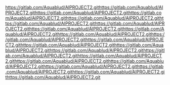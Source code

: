 https://gitlab.com/Aquablud/AIPROJECT2.githttps://gitlab.com/Aquablud/AIPROJECT2.githttps://gitlab.com/Aquablud/AIPROJECT2.githttps://gitlab.com/Aquablud/AIPROJECT2.githttps://gitlab.com/Aquablud/AIPROJECT2.githttps://gitlab.com/Aquablud/AIPROJECT2.githttps://gitlab.com/Aquablud/AIPROJECT2.githttps://gitlab.com/Aquablud/AIPROJECT2.githttps://gitlab.com/Aquablud/AIPROJECT2.githttps://gitlab.com/Aquablud/AIPROJECT2.githttps://gitlab.com/Aquablud/AIPROJECT2.githttps://gitlab.com/Aquablud/AIPROJECT2.githttps://gitlab.com/Aquablud/AIPROJECT2.githttps://gitlab.com/Aquablud/AIPROJECT2.githttps://gitlab.com/Aquablud/AIPROJECT2.githttps://gitlab.com/Aquablud/AIPROJECT2.githttps://gitlab.com/Aquablud/AIPROJECT2.githttps://gitlab.com/Aquablud/AIPROJECT2.githttps://gitlab.com/Aquablud/AIPROJECT2.githttps://gitlab.com/Aquablud/AIPROJECT2.githttps://gitlab.com/Aquablud/AIPROJECT2.githttps://gitlab.com/Aquablud/AIPROJECT2.githttps://gitlab.com/Aquablud/AIPROJECT2.git